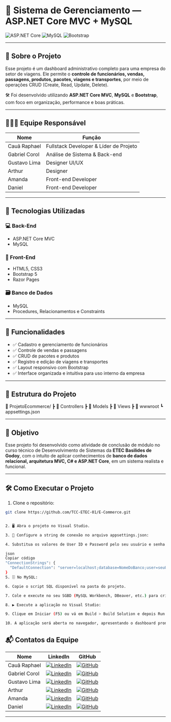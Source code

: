 # 🎯 Sistema de Gerenciamento — ASP.NET Core MVC + MySQL

![ASP.NET Core](https://img.shields.io/badge/ASP.NET_Core-512BD4?style=for-the-badge&logo=dotnet&logoColor=white)
![MySQL](https://img.shields.io/badge/mysql-4479A1.svg?style=for-the-badge&logo=mysql&logoColor=white)
![Bootstrap](https://img.shields.io/badge/bootstrap-%238511FA.svg?style=for-the-badge&logo=bootstrap&logoColor=white)

---

## 🧾 Sobre o Projeto

Esse projeto é um dashboard administrativo completo para uma empresa do setor de viagens. Ele permite o **controle de funcionários, vendas, passagens, produtos, pacotes, viagens e transportes**, por meio de operações CRUD (Create, Read, Update, Delete).

🛠 Foi desenvolvido utilizando **ASP.NET Core MVC**, **MySQL** e **Bootstrap**, com foco em organização, performance e boas práticas.

---

## 👨🏾‍💻 Equipe Responsável

| Nome            | Função                                 |
|-----------------|----------------------------------------|
| Cauã Raphael    | Fullstack Developer & Líder de Projeto |
| Gabriel Corol   | Análise de Sistema & Back-end          |
| Gustavo Lima    | Designer UI/UX                         |
| Arthur          | Designer                               |
| Amanda          | Front-end Developer                    |
| Daniel          | Front-end Developer                    |

---

## 🚀 Tecnologias Utilizadas

### 💻 Back-End

- ASP.NET Core MVC   
- MySQL  

### 🎨 Front-End

- HTML5, CSS3  
- Bootstrap 5  
- Razor Pages  

### 🗃 Banco de Dados

- MySQL  
- Procedures, Relacionamentos e Constraints  

---

## 🧱 Funcionalidades

- ✅ Cadastro e gerenciamento de funcionários  
- ✅ Controle de vendas e passagens  
- ✅ CRUD de pacotes e produtos  
- ✅ Registro e edição de viagens e transportes  
- ✅ Layout responsivo com Bootstrap  
- ✅ Interface organizada e intuitiva para uso interno da empresa  

---

## 📁 Estrutura do Projeto
📂 ProjetoEcommerce/
┣ 📁 Controllers
┣ 📁 Models
┣ 📁 Views
┣ 📁 wwwroot
┗ appsettings.json


---

## 🎯 Objetivo

Esse projeto foi desenvolvido como atividade de conclusão de módulo no curso técnico de Desenvolvimento de Sistemas da **ETEC Basilides de Godoy**, com o intuito de aplicar conhecimentos de **banco de dados relacional, arquitetura MVC, C# e ASP.NET Core**, em um sistema realista e funcional.

---



## 🛠️ Como Executar o Projeto

1. Clone o repositório:
```bash
git clone https://github.com/TCC-ETEC-01/E-Commerce.git


2. 🖥️ Abra o projeto no Visual Studio.

3. 🔧 Configure a string de conexão no arquivo appsettings.json:

4. Substitua os valores de User ID e Password pelo seu usuário e senha do MySQL:

json
Copiar código
"ConnectionStrings": {
  "DefaultConnection": "server=localhost;database=NomeDoBanco;user=seuUsuario;password=suaSenha;"
}
5. 🗄️ No MySQL:

6. Copie o script SQL disponível na pasta do projeto.

7. Cole e execute no seu SGBD (MySQL Workbench, DBeaver, etc.) para criar o banco de dados com tabelas e dados iniciais.

8. ▶️ Execute a aplicação no Visual Studio:

9. Clique em Iniciar (F5) ou vá em Build > Build Solution e depois Run.

10. A aplicação será aberta no navegador, apresentando o dashboard pronto para uso.
````
    



## 📬 Contatos da Equipe


| Nome           | LinkedIn                                                                                     | GitHub                                                                                  |
|----------------|---------------------------------------------------------------------------------------------|-----------------------------------------------------------------------------------------|
| Cauã Raphael   | [![LinkedIn](https://img.shields.io/badge/LinkedIn-0077B5?style=for-the-badge&logo=linkedin&logoColor=white)](www.linkedin.com/in/devcauaraphael)   | [![GitHub](https://img.shields.io/badge/GitHub-181717?style=for-the-badge&logo=github&logoColor=white)](https://github.com/devCauaRaphael)          |
| Gabriel Corol  | [![LinkedIn](https://img.shields.io/badge/LinkedIn-0077B5?style=for-the-badge&logo=linkedin&logoColor=white)](https://www.linkedin.com/in/gabrielcorol)      | [![GitHub](https://img.shields.io/badge/GitHub-181717?style=for-the-badge&logo=github&logoColor=white)](https://github.com/gabrielcorol)             |
| Gustavo Lima   | [![LinkedIn](https://img.shields.io/badge/LinkedIn-0077B5?style=for-the-badge&logo=linkedin&logoColor=white)](https://www.linkedin.com/in/gustavolima)       | [![GitHub](https://img.shields.io/badge/GitHub-181717?style=for-the-badge&logo=github&logoColor=white)](https://github.com/gustavolima)              |
| Arthur         | [![LinkedIn](https://img.shields.io/badge/LinkedIn-0077B5?style=for-the-badge&logo=linkedin&logoColor=white)](https://www.linkedin.com/in/arthur)             | [![GitHub](https://img.shields.io/badge/GitHub-181717?style=for-the-badge&logo=github&logoColor=white)](https://github.com/arthur)                   |
| Amanda         | [![LinkedIn](https://img.shields.io/badge/LinkedIn-0077B5?style=for-the-badge&logo=linkedin&logoColor=white)](https://www.linkedin.com/in/amanda)             | [![GitHub](https://img.shields.io/badge/GitHub-181717?style=for-the-badge&logo=github&logoColor=white)](https://github.com/amanda)                   |
| Daniel         | [![LinkedIn](https://img.shields.io/badge/LinkedIn-0077B5?style=for-the-badge&logo=linkedin&logoColor=white)](https://www.linkedin.com/in/daniel-sobral-dos-santos-24a051264/)             | [![GitHub](https://img.shields.io/badge/GitHub-181717?style=for-the-badge&logo=github&logoColor=white)](https://github.com/Dangar-dev)                   |

---

